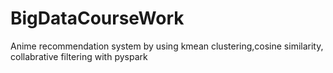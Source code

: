 # BigDataCourseWork
Anime recommendation system by using kmean clustering,cosine similarity, collabrative filtering with pyspark
